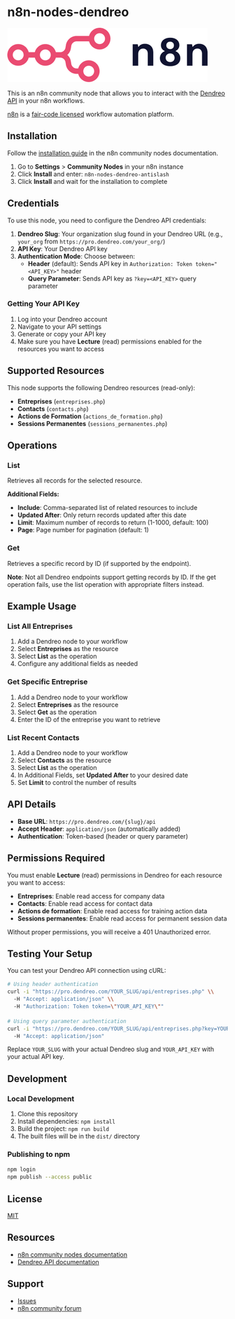 # n8n-nodes-dendreo

![n8n.io - Workflow Automation](https://raw.githubusercontent.com/n8n-io/n8n/master/assets/n8n-logo.png)

This is an n8n community node that allows you to interact with the [Dendreo API](https://pro.dendreo.com) in your n8n workflows.

[n8n](https://n8n.io/) is a [fair-code licensed](https://docs.n8n.io/reference/license/) workflow automation platform.

## Installation

Follow the [installation guide](https://docs.n8n.io/integrations/community-nodes/installation/) in the n8n community nodes documentation.

1. Go to **Settings** > **Community Nodes** in your n8n instance
2. Click **Install** and enter: `n8n-nodes-dendreo-antislash`
3. Click **Install** and wait for the installation to complete

## Credentials

To use this node, you need to configure the Dendreo API credentials:

1. **Dendreo Slug**: Your organization slug found in your Dendreo URL (e.g., `your_org` from `https://pro.dendreo.com/your_org/`)
2. **API Key**: Your Dendreo API key
3. **Authentication Mode**: Choose between:
   - **Header** (default): Sends API key in `Authorization: Token token="<API_KEY>"` header
   - **Query Parameter**: Sends API key as `?key=<API_KEY>` query parameter

### Getting Your API Key

1. Log into your Dendreo account
2. Navigate to your API settings
3. Generate or copy your API key
4. Make sure you have **Lecture** (read) permissions enabled for the resources you want to access

## Supported Resources

This node supports the following Dendreo resources (read-only):

- **Entreprises** (`entreprises.php`)
- **Contacts** (`contacts.php`) 
- **Actions de Formation** (`actions_de_formation.php`)
- **Sessions Permanentes** (`sessions_permanentes.php`)

## Operations

### List
Retrieves all records for the selected resource.

**Additional Fields:**
- **Include**: Comma-separated list of related resources to include
- **Updated After**: Only return records updated after this date
- **Limit**: Maximum number of records to return (1-1000, default: 100)
- **Page**: Page number for pagination (default: 1)

### Get
Retrieves a specific record by ID (if supported by the endpoint).

**Note**: Not all Dendreo endpoints support getting records by ID. If the get operation fails, use the list operation with appropriate filters instead.

## Example Usage

### List All Entreprises
1. Add a Dendreo node to your workflow
2. Select **Entreprises** as the resource
3. Select **List** as the operation
4. Configure any additional fields as needed

### Get Specific Entreprise
1. Add a Dendreo node to your workflow
2. Select **Entreprises** as the resource
3. Select **Get** as the operation
4. Enter the ID of the entreprise you want to retrieve

### List Recent Contacts
1. Add a Dendreo node to your workflow
2. Select **Contacts** as the resource
3. Select **List** as the operation
4. In Additional Fields, set **Updated After** to your desired date
5. Set **Limit** to control the number of results

## API Details

- **Base URL**: `https://pro.dendreo.com/{slug}/api`
- **Accept Header**: `application/json` (automatically added)
- **Authentication**: Token-based (header or query parameter)

## Permissions Required

You must enable **Lecture** (read) permissions in Dendreo for each resource you want to access:

- **Entreprises**: Enable read access for company data
- **Contacts**: Enable read access for contact data
- **Actions de formation**: Enable read access for training action data
- **Sessions permanentes**: Enable read access for permanent session data

Without proper permissions, you will receive a 401 Unauthorized error.

## Testing Your Setup

You can test your Dendreo API connection using cURL:

```bash
# Using header authentication
curl -i "https://pro.dendreo.com/YOUR_SLUG/api/entreprises.php" \\
  -H "Accept: application/json" \\
  -H "Authorization: Token token=\"YOUR_API_KEY\""

# Using query parameter authentication  
curl -i "https://pro.dendreo.com/YOUR_SLUG/api/entreprises.php?key=YOUR_API_KEY" \\
  -H "Accept: application/json"
```

Replace `YOUR_SLUG` with your actual Dendreo slug and `YOUR_API_KEY` with your actual API key.

## Development

### Local Development

1. Clone this repository
2. Install dependencies: `npm install`
3. Build the project: `npm run build`
4. The built files will be in the `dist/` directory

### Publishing to npm

```bash
npm login
npm publish --access public
```

## License

[MIT](LICENSE.md)

## Resources

- [n8n community nodes documentation](https://docs.n8n.io/integrations/community-nodes/)
- [Dendreo API documentation](https://pro.dendreo.com)

## Support

- [Issues](https://github.com/lamouller/n8n-nodes-dendreo/issues)
- [n8n community forum](https://community.n8n.io)

